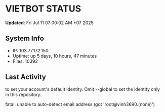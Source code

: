 # VIETBOT STATUS
**Updated**: Fri Jul 11 07:00:02 AM +07 2025

## System Info
- IP: 103.77.172.150
- Uptime: up 5 days, 10 hours, 47 minutes
- Files: 10392

## Last Activity

to set your account's default identity.
Omit --global to set the identity only in this repository.

fatal: unable to auto-detect email address (got 'root@vinh3690.(none)')
